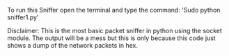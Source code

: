 To run this Sniffer open the terminal and type the command:
'Sudo python sniffer1.py'


Disclaimer:
This is the most basic packet sniffer in python using the socket module.
The output will be a mess but this is only because this code just shows a dump of the network packets in hex.


